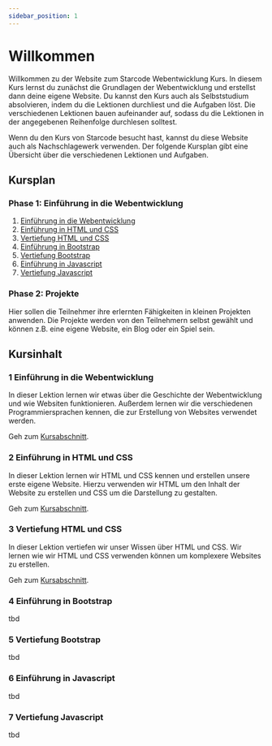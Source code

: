 ```yaml
---
sidebar_position: 1
---
```


# Willkommen

Willkommen zu der Website zum Starcode Webentwicklung Kurs. In diesem Kurs lernst du zunächst die Grundlagen der Webentwicklung und erstellst dann deine eigene Website. Du kannst den Kurs auch als Selbststudium absolvieren, indem du die Lektionen durchliest und die Aufgaben löst. Die verschiedenen Lektionen bauen aufeinander auf, sodass du die Lektionen in der angegebenen Reihenfolge durchlesen solltest.

Wenn du den Kurs von Starcode besucht hast, kannst du diese Website auch als Nachschlagewerk verwenden. Der folgende Kursplan gibt eine Übersicht über die verschiedenen Lektionen und Aufgaben.

## Kursplan

### Phase 1: Einführung in die Webentwicklung

1. [Einführung in die Webentwicklung ](#1-einführung-in-die-webentwicklung)
2. [Einführung in HTML und CSS](#2-einführung-in-html-und-css)
3. [Vertiefung HTML und CSS](#3-vertiefung-html-und-css)
4. [Einführung in Bootstrap](#4-einführung-in-bootstrap)
5. [Vertiefung Bootstrap](#5-vertiefung-bootstrap)
6. [Einführung in Javascript](#6-einführung-in-javascript)
7. [Vertiefung Javascript](#7-vertiefung-javascript)

### Phase 2: Projekte

Hier sollen die Teilnehmer ihre erlernten Fähigkeiten in kleinen Projekten anwenden. Die Projekte werden von den Teilnehmern selbst gewählt und können z.B. eine eigene Website, ein Blog oder ein Spiel sein.

## Kursinhalt

### 1 Einführung in die Webentwicklung

In dieser Lektion lernen wir etwas über die Geschichte der Webentwicklung und wie Websiten funktionieren. Außerdem lernen wir die verschiedenen Programmiersprachen kennen, die zur Erstellung von Websites verwendet werden.

Geh zum [Kursabschnitt](./einführung-in-die-webentwicklung).

### 2 Einführung in HTML und CSS

In dieser Lektion lernen wir HTML und CSS kennen und erstellen unsere erste eigene Website. Hierzu verwenden wir HTML um den Inhalt der Website zu erstellen und CSS um die Darstellung zu gestalten.

Geh zum [Kursabschnitt](./einführung-in-html-und-css).

### 3 Vertiefung HTML und CSS

In dieser Lektion vertiefen wir unser Wissen über HTML und CSS. Wir lernen wie wir HTML und CSS verwenden können um komplexere Websites zu erstellen.

Geh zum [Kursabschnitt](./vertiefung-html-und-css).

### 4 Einführung in Bootstrap

tbd

### 5 Vertiefung Bootstrap

tbd

### 6 Einführung in Javascript

tbd

### 7 Vertiefung Javascript

tbd
